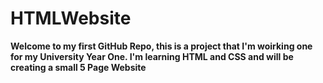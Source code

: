 # HTMLWebsite
**Welcome to my first GitHub Repo, this is a project that I'm woirking one for my University Year One. I'm learning HTML and CSS and will be creating a small 5 Page Website**
